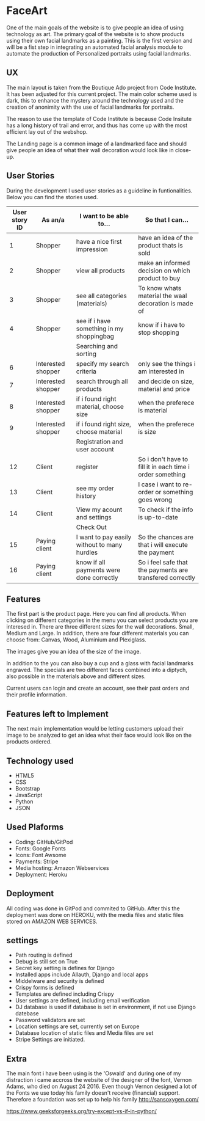 
# FaceArt
One of the main goals of the website is to give people an idea of using technology as art. The primary goal of the website is to show products using their own facial landmarks as a painting. This is the first version and will be a fist step in integrating an automated facial analysis module to automate the production of Personalized portraits using facial landmarks.


## UX
The main layout is taken from the Boutique Ado project from Code Institute. It has been adjusted for this current project. The main color scheme used is dark, this to enhance the mystery around the technology used and the creation of anonimity with the use of facial landmarks for portraits.

The reason to use the template of Code Institute is because Code Insitute has a long history of trail and error, and thus has come up with the most efficient lay out of the webshop. 

The Landing page is a common image of a landmarked face and should give people an idea of what their wall decoration would look like in close-up.

## User Stories
During the development I used user stories as a guideline in funtionalities. Below you can find the stories used.

User story ID	|  As an/a	|  I want to be able to…	|  So that I can…
------------ | ------------- | ------------ | ------------- 
1	| Shopper |	have a nice first impression |	have an idea of the product thats is sold
2	| Shopper	| view all products |	make an informed decision on which product to buy
3	| Shopper	| see all categories (materials) | To know whats material the waal decoration is made of
4	| Shopper	| see if i have something in my shoppingbag |	know if i have to stop shopping 
 ||| Searching and sorting | 
6	| Interested shopper	|specify my search criteria	|only see the things i am interested in
7	| Interested shopper|	search through all products |	and decide on size, material and price
8	| Interested shopper	|if i found right material, choose size	|when the preferece is material
9	| Interested shopper	| if i found right size, choose material|when the preferece is size
||| Registration and user account | 
12|	Client |	register |	So i don't have to fill it in each time i order something
13|	Client |	see my order history	|I case i want to re-order or something goes wrong
14|	Client |View my acount and settings|	To check if the info is up-to-date
||| Check Out | 
15	|Paying client|	I want to pay easily without to many hurdles	|So the chances are that i will execute the payment
16	|Paying client|	know if all payments were done correctly|	So i feel safe that the payments are transfered correctly

## Features
The first part is the product page. Here you can find all products. When clicking on different categories in the menu you can select products you are interesed in. There are three different sizes for the wall decorations. Small, Medium and Large. In addition, there are four different materials you can choose from: Canvas, Wood, Aluminium and Plexiglass.

The images give you an idea of the size of the image. 

In addition to the you can also buy a cup and a glass with facial landmarks engraved. The specials are two different faces combined into a diptych, also possible in the materials above and different sizes.

Current users can login and create an account, see their past orders and their profile information. 

## Features left to Implement
The next main implementation would be letting customers upload their image to be analyzed to get an idea what their face would look like on the products ordered.

## Technology used
* HTML5
* CSS
* Bootstrap
* JavaScript
* Python
* JSON

## Used Plaforms
* Coding: GitHub/GitPod
* Fonts: Google Fonts
* Icons: Font Awsome
* Payments: Stripe
* Media hosting: Amazon Webservices
* Deployment: Heroku

## Deployment
All coding was done in GitPod and commited to GitHub. After this the deployment was done on HEROKU, with the media files and static files stored on AMAZON WEB SERVICES. 

## settings
- Path routing is defined 
- Debug is still set on True
- Secret key setting is defines for Django
- Installed apps include Allauth, Django and local apps
- Middelware and security is defined
- Crispy forms is defined
- Templates are defined including Crispy
- User settings are defined, including email  verification
- DJ database is used if database is set in environment, if not use Django datebase
- Password validators are set
- Location settings are set, currently set on Europe
- Database location of static files and Media files are set
- Stripe Settings are initiated.

## Extra
The main font i have been using is the 'Oswald' and during one of my distraction i came accross the website of the designer of the font, Vernon Adams, who died on August 24 2016. Even though Vernon designed a lot of the Fonts we use today his family doesn't receive (financial) support. Therefore a foundation was set up to help his family 
http://sansoxygen.com/

https://www.geeksforgeeks.org/try-except-vs-if-in-python/
